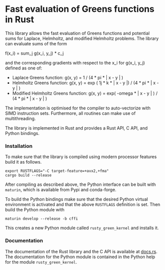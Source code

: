 # Fast evaluation of Greens functions in Rust

This library allows the fast evaluation of Greens functions and potential sums
for Laplace, Helmholtz, and modified Helmholtz problems. The library can evaluate
sums of the form

f(x_i) = sum_j g(x_i, y_j) * c_j

and the corresponding gradients with respect to the x_i for g(x_i, y_j) defined as one of:

* Laplace Greens function: g(x, y) = 1 / (4 * pi * | x - y | )
* Helmholtz Greens function: g(x, y) = exp ( 1j * k * | x - y |) / (4 * pi * | x - y | )
* Modified Helmholtz Greens function: g(x, y) = exp( -omega * | x - y | ) / (4 * pi * | x - y | )

The implementation is optimised for the compiler to auto-vectorize with SIMD instruction sets.
Furthermore, all routines can make use of multithreading.

The library is implemented in Rust and provides a Rust API, C API, and Python bindings.

### Installation

To make sure that the library is compiled using modern processor features build it as follows.

```
export RUSTFLAGS="-C target-feature=+avx2,+fma" 
cargo build --release
```

After compiling as described above, the Python interface can be built with `maturin`, which is available
from Pypi and conda-forge.

To build the Python bindings make sure that the desired Python virtual environment is activated and
that the above `RUSTFLAGS` definition is set. Then build the Python module with

```
maturin develop --release -b cffi
```

This creates a new Python module called `rusty_green_kernel` and installs it.

### Documentation

The documentation of the Rust library and the C API is available at [docs.rs](http://docs.rs).
The documentation for the Python module is contained in the Python help for the module `rusty_green_kernel`.




